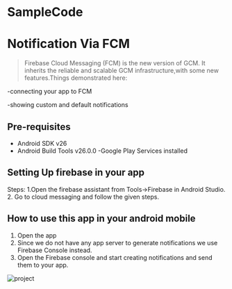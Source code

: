 # SampleCode
Notification Via FCM
===================================

>Firebase Cloud Messaging (FCM) is the new version of GCM. It inherits the reliable and scalable GCM infrastructure,with some new features.Things demonstrated here:

-connecting your app to FCM

-showing custom and default notifications



Pre-requisites
--------------

- Android SDK v26
- Android Build Tools v26.0.0
-Google Play Services installed

Setting Up firebase in your app
--------------
Steps:
1.Open the firebase assistant from Tools->Firebase in Android Studio.
2. Go to cloud messaging and follow the given steps.

How to use this app in your android mobile
--------------
1. Open the app
2. Since we do not have any app server to generate notifications we use Firebase Console instead.
3. Open the Firebase console and start creating notifications and send them to your app.




![project](https://user-images.githubusercontent.com/30496566/29071997-961c5d04-7c63-11e7-81b7-5da116ce1417.png)
